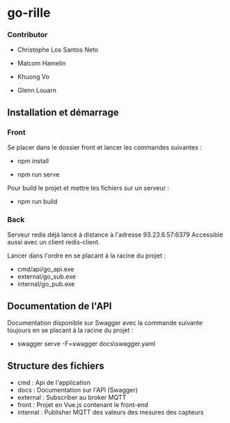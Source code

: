 # go-rille

### Contributor
* Christophe Los Santos Neto

* Malcom Hamelin

* Khuong Vo

* Glenn Louarn

## Installation et démarrage

### Front 

Se placer dans le dossier front et lancer les commandes suivantes : 

* npm install

* npm run serve

Pour build le projet et mettre les fichiers sur un serveur :

* npm run build

### Back
Serveur redis déjà lancé à distance à l'adresse 93.23.6.57:6379
Accessible aussi avec un client redis-client. 

Lancer dans l'ordre en se placant à la racine du projet :
* cmd/api/go_api.exe
* external/go_sub.exe
* internal/go_pub.exe
## Documentation de l'API
Documentation disponible sur Swagger avec la commande suivante toujours 
en se placant à la racine du projet : 
* swagger serve -F=swagger docs\swagger.yaml
## Structure des fichiers
* cmd : Api de l'application
* docs : Documentation sur l'API (Swagger)
* external : Subscriber au broker MQTT
* front : Projet en Vue.js contenant le front-end
* internal : Publisher MQTT des valeurs des mesures des capteurs
